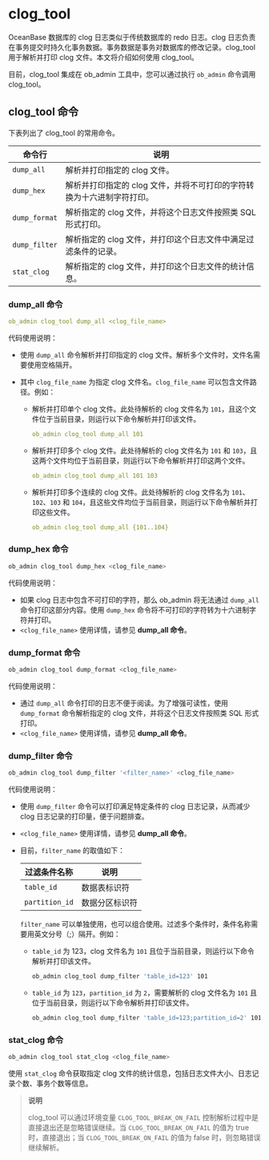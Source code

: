 # clog_tool

OceanBase 数据库的 clog 日志类似于传统数据库的 redo 日志。clog 日志负责在事务提交时持久化事务数据。事务数据是事务对数据库的修改记录。clog_tool 用于解析并打印 clog 文件。本文将介绍如何使用 clog_tool。

目前，clog_tool 集成在 ob_admin 工具中，您可以通过执行 `ob_admin` 命令调用 clog_tool。

## clog_tool 命令

下表列出了 clog_tool 的常用命令。

|      命令行      |                   说明                   |
|---------------|----------------------------------------|
| `dump_all`    | 解析并打印指定的 clog 文件。                      |
| `dump_hex`    | 解析并打印指定的 clog 文件，并将不可打印的字符转换为十六进制字符打印。 |
| `dump_format` | 解析指定的 clog 文件，并将这个日志文件按照类 SQL 形式打印。    |
| `dump_filter` | 解析指定的 clog 文件，并打印这个日志文件中满足过滤条件的记录。     |
| `stat_clog`   | 解析指定的 clog 文件，并打印这个日志文件的统计信息。          |

### dump_all 命令

```yaml
ob_admin clog_tool dump_all <clog_file_name>
```

代码使用说明：

* 使用 `dump_all` 命令解析并打印指定的 clog 文件。解析多个文件时，文件名需要使用空格隔开。
* 其中 `clog_file_name` 为指定 clog 文件名。`clog_file_name` 可以包含文件路径。例如：

  * 解析并打印单个 clog 文件。此处待解析的 clog 文件名为 `101`，且这个文件位于当前目录，则运行以下命令解析并打印该文件。

    ```yaml
    ob_admin clog_tool dump_all 101
    ```

  * 解析并打印多个 clog 文件。此处待解析的 clog 文件名为 `101` 和 `103`，且这两个文件均位于当前目录，则运行以下命令解析并打印这两个文件。

    ```yaml
    ob_admin clog_tool dump_all 101 103
    ```

  * 解析并打印多个连续的 clog 文件。此处待解析的 clog 文件名为 `101`、`102`、`103` 和 `104`，且这些文件均位于当前目录，则运行以下命令解析并打印这些文件。

    ```yaml
    ob_admin clog_tool dump_all {101..104}
    ```

### dump_hex 命令

```bash
ob_admin clog_tool dump_hex <clog_file_name>
```

代码使用说明：

* 如果 clog 日志中包含不可打印的字符，那么 ob_admin 将无法通过 `dump_all` 命令打印这部分内容。使用 `dump_hex` 命令将不可打印的字符转为十六进制字符并打印。
* `<clog_file_name>` 使用详情，请参见 **dump_all 命令**。

### dump_format 命令

```bash
ob_admin clog_tool dump_format <clog_file_name>
```

代码使用说明：

* 通过 `dump_all` 命令打印的日志不便于阅读。为了增强可读性，使用 `dump_format` 命令解析指定的 clog 文件，并将这个日志文件按照类 SQL 形式打印。
* `<clog_file_name>` 使用详情，请参见 **dump_all 命令**。

### dump_filter 命令

```bash
ob_admin clog_tool dump_filter '<filter_name>' <clog_file_name>
```

代码使用说明：

* 使用 `dump_filter` 命令可以打印满足特定条件的 clog 日志记录，从而减少 clog 日志记录的打印量，便于问题排查。
* `<clog_file_name>` 使用详情，请参见 **dump_all 命令**。

* 目前，`filter_name` 的取值如下：

  |     过滤条件名称     |   说明    |
  |----------------|---------|
  | `table_id`     | 数据表标识符  |
  | `partition_id` | 数据分区标识符 |

  `filter_name` 可以单独使用，也可以组合使用。过滤多个条件时，条件名称需要用英文分号（;）隔开。例如：
  * `table_id` 为 123，clog 文件名为 `101` 且位于当前目录，则运行以下命令解析并打印该文件。

    ```bash
    ob_admin clog_tool dump_filter 'table_id=123' 101
    ```

  * `table_id` 为 `123`，`partition_id` 为 `2`，需要解析的 clog 文件名为 `101` 且位于当前目录，则运行以下命令解析并打印该文件。

    ```bash
    ob_admin clog_tool dump_filter 'table_id=123;partition_id=2' 101
    ```

### stat_clog 命令

```bash
ob_admin clog_tool stat_clog <clog_file_name>
```

使用 `stat_clog` 命令获取指定 clog 文件的统计信息，包括日志文件大小、日志记录个数、事务个数等信息。

> **说明**
>
> clog_tool 可以通过环境变量 `CLOG_TOOL_BREAK_ON_FAIL` 控制解析过程中是直接退出还是忽略错误继续。当 `CLOG_TOOL_BREAK_ON_FAIL` 的值为 true 时，直接退出；当 `CLOG_TOOL_BREAK_ON_FAIL` 的值为 false 时，则忽略错误继续解析。
